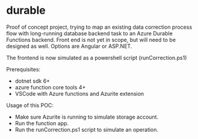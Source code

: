 # durable

Proof of concept project, trying to map an existing data correction process flow with long-running database backend task to an Azure Durable Functions backend.
Front end is not yet in scope, but will need to be designed as well. Options are Angular or ASP.NET.

The frontend is now simulated as a powershell script (runCorrection.ps1)

Prerequisites:
- dotnet sdk 6+ 
- azure function core tools 4+
- VSCode with Azure functions and Azurite extension

Usage of this POC:
- Make sure Azurite is running to simulate storage account.
- Run the function app.
- Run the runCorrection.ps1 script to simulate an operation.

